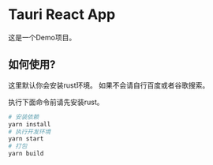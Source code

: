 # Tauri React App

这是一个Demo项目。

## 如何使用?

这里默认你会安装rust环境。 如果不会请自行百度或者谷歌搜索。

执行下面命令前请先安装rust。

```bash
# 安装依赖
yarn install
# 执行开发环境
yarn start
# 打包
yarn build
```


